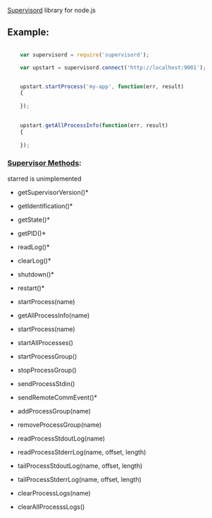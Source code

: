 [Supervisord](http://supervisord.org/) library for node.js


Example:
--------


```javascript

	var supervisord = require('supervisord');

	var upstart = supervisord.connect('http://localhost:9001');


	upstart.startProcess('my-app', function(err, result)
	{
		
	});
	

	upstart.getAllProcessInfo(function(err, result)
	{
		
	});

```


### [Supervisor Methods](http://supervisord.org/api.html?highlight=api):

starred is unimplemented
	
- getSupervisorVersion()*
- getIdentification()*
- getState()*
- getPID()*
- readLog()*
- clearLog()*
- shutdown()*
- restart()*

- startProcess(name)
- getAllProcessInfo(name)
- startProcess(name)
- startAllProcesses()
- startProcessGroup()
- stopProcessGroup()
- sendProcessStdin()
- sendRemoteCommEvent()*
- addProcessGroup(name)
- removeProcessGroup(name)
- readProcessStdoutLog(name)
- readProcessStderrLog(name, offset, length)
- tailProcessStdoutLog(name, offset, length)
- tailProcessStderrLog(name, offset, length)
- clearProcessLogs(name)
- clearAllProcesssLogs()


